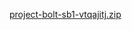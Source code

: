 
[project-bolt-sb1-vtqajitj.zip](https://github.com/user-attachments/files/18885173/project-bolt-sb1-vtqajitj.zip)
